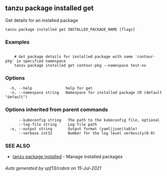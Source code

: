 ## tanzu package installed get

Get details for an installed package

```
tanzu package installed get INSTALLED_PACKAGE_NAME [flags]
```

### Examples

```

    # Get package details for installed package with name 'contour-pkg' in specified namespace 	
    tanzu package installed get contour-pkg --namespace test-ns
```

### Options

```
  -h, --help               help for get
  -n, --namespace string   Namespace for installed package CR (default "default")
```

### Options inherited from parent commands

```
      --kubeconfig string   The path to the kubeconfig file, optional
      --log-file string     Log file path
  -o, --output string       Output format (yaml|json|table)
      --verbose int32       Number for the log level verbosity(0-9)
```

### SEE ALSO

* [tanzu package installed](tanzu_package_installed.md)	 - Manage installed packages

###### Auto generated by spf13/cobra on 15-Jul-2021
